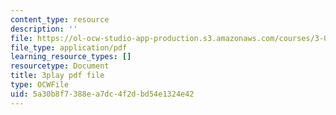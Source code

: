 ```yaml
---
content_type: resource
description: ''
file: https://ol-ocw-studio-app-production.s3.amazonaws.com/courses/3-091sc-introduction-to-solid-state-chemistry-fall-2010/5a30b8f7388ea7dc4f2dbd54e1324e42_vPQ9a_xIqRg.pdf
file_type: application/pdf
learning_resource_types: []
resourcetype: Document
title: 3play pdf file
type: OCWFile
uid: 5a30b8f7-388e-a7dc-4f2d-bd54e1324e42
---
```

